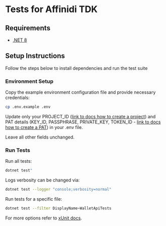 # Tests for Affinidi TDK

## Requirements

- [.NET 8](https://dotnet.microsoft.com/en-us/download/dotnet/8.0)

## Setup Instructions

Follow the steps below to install dependencies and run the test suite

### Environment Setup

Copy the example environment configuration file and provide necessary credentials:

```bash
cp .env.example .env
```

Update only your PROJECT_ID ([link to docs how to create a project](https://docs.affinidi.com/docs/get-started/create-project/)) and PAT details (KEY_ID, PASSPHRASE, PRIVATE_KEY, TOKEN_ID - [link to docs how to create a PAT](https://docs.affinidi.com/dev-tools/affinidi-tdk/get-access-token/)) in your .env file.

Leave all other fields unchanged.

### Run Tests

Run all tests:

```bash
dotnet test"
```

Logs verbosity can be changed via:

```bash
dotnet test --logger "console;verbosity=normal"
```

Run tests for a specific file:

```bash
dotnet test --filter DisplayName~WalletApiTests
```

For more options refer to [xUnit docs](https://learn.microsoft.com/en-us/dotnet/core/testing/selective-unit-tests?pivots=xunit).
